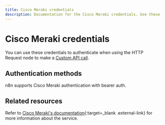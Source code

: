 ```yaml
---
title: Cisco Meraki credentials
description: Documentation for the Cisco Meraki credentials. Use these credentials to authenticate Cisco Meraki in n8n, a workflow automation platform.
---
```


# Cisco Meraki credentials

You can use these credentials to authenticate when using the HTTP Request node to make a [Custom API call](/integrations/custom-operations/).

## Authentication methods

n8n supports Cisco Meraki authentication with bearer auth.

## Related resources

Refer to [Cisco Meraki's documentation](https://developer.cisco.com/meraki/api-latest/authorization/){:target=_blank .external-link} for more information about the service.


<!-- 
TODO
If this is a credential-only node, add a link to the node page on n8n's website. For example: https://n8n.io/integrations/356-gmail/ 
View [example workflows and related content](https://n8n.io/integrations/_Name_/){:target=_blank .external-link} on n8n's website.
-->
